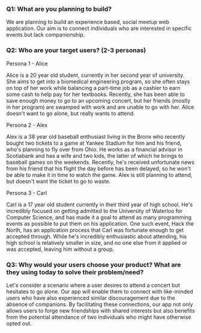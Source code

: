 ### Q1: What are you planning to build?
We are planning to build an experience based, social meetup web application. Our aim is to connect individuals who are interested in specific events but lack companionship.

### Q2: Who are your target users? (2-3 personas)
Persona 1 - Alice

Alice is a 20 year old student, currently in her second year of university. She aims to get into a biomedical engineering program, so she often stays on top of her work while balancing a part-time job as a cashier to earn some cash to help pay for her textbooks. Recently, she has been able to save enough money to go to an upcoming concert, but her friends (mostly in her program) are swamped with work and are unable to go with her. Alice doesn't want to go alone, but really wants to attend.

Persona 2 - Alex

Alex is a 38 year old baseball enthusiast living in the Bronx who recently bought two tickets to a game at Yankee Stadium for him and his friend, who's planning to fly over from Ohio. He works as a financial advisor in Scotiabank and has a wife and two kids, the latter of which he brings to baseball games on the weekends. Recently, he's received unfortunate news from his friend that his flight the day before has been delayed, so he won't be able to make it in time to watch the game. Alex is still planning to attend, but doesn't want the ticket to go to waste.

Persona 3 - Carl

Carl is a 17 year old student currently in their third year of high school. He's incredibly focused on getting admitted to the University of Waterloo for Computer Science, and has made it a goal to attend as many programming events as possible to put them on his application. One such event, Hack the North, has an application process that Carl was fortunate enough to get accepted through. While he's incredibly enthusiastic about attending, his high school is relatively smaller in size, and no one else from it applied or was accepted, leaving him without a group.

### Q3: Why would your users choose your product? What are they using today to solve their problem/need?
Let's consider a scenario where a user desires to attend a concert but hesitates to go alone. Our app will enable them to connect with like-minded users who have also experienced similar discouragement due to the absence of companions. By facilitating these connections, our app not only allows users to forge new friendships with shared interests but also benefits from the potential attendance of two individuals who might have otherwise opted out.
